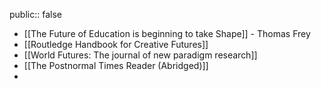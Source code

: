 public:: false

- [[The Future of Education is beginning to take Shape]] - Thomas Frey
- [[Routledge Handbook for Creative Futures]]
- [[World Futures: The journal of new paradigm research]]
- [[The Postnormal Times Reader (Abridged)]]
-
